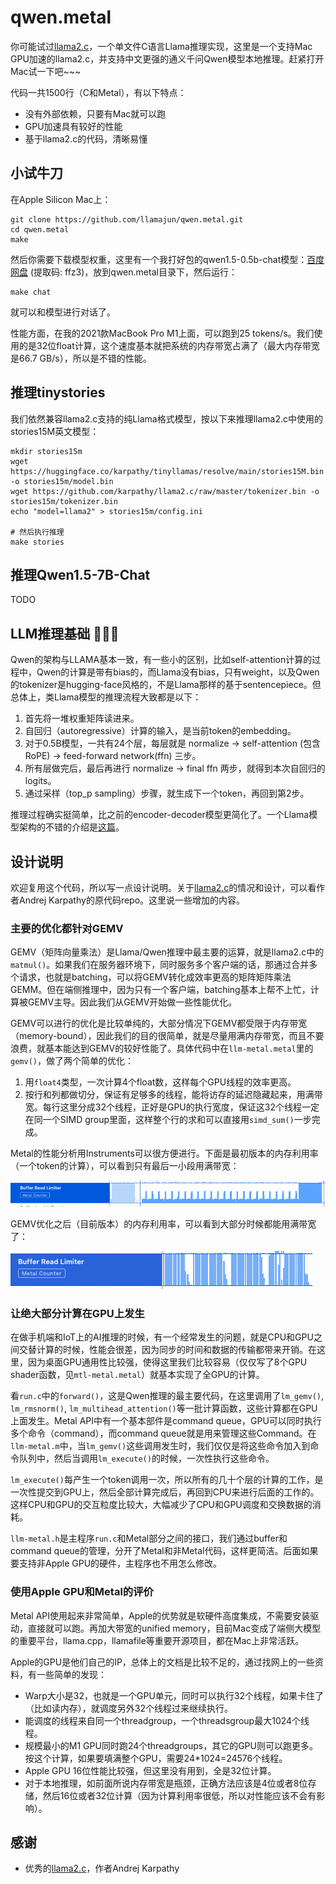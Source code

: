 # qwen.metal

你可能试过[llama2.c](https://github.com/karpathy/llama2.c)，一个单文件C语言Llama推理实现，这里是一个支持Mac GPU加速的llama2.c，并支持中文更强的通义千问Qwen模型本地推理。赶紧打开Mac试一下吧~~~

代码一共1500行（C和Metal），有以下特点：
* 没有外部依赖，只要有Mac就可以跑
* GPU加速具有较好的性能
* 基于llama2.c的代码，清晰易懂

## 小试牛刀

在Apple Silicon Mac上：

```
git clone https://github.com/llamajun/qwen.metal.git
cd qwen.metal
make
```

然后你需要下载模型权重，这里有一个我打好包的qwen1.5-0.5b-chat模型：[百度网盘](https://pan.baidu.com/s/19qUz9fS6HjDq0Yb-T0i_aA) (提取码: ffz3)，放到qwen.metal目录下，然后运行：

```
make chat
```

就可以和模型进行对话了。

性能方面，在我的2021款MacBook Pro M1上面，可以跑到25 tokens/s。我们使用的是32位float计算，这个速度基本就把系统的内存带宽占满了（最大内存带宽是66.7 GB/s），所以是不错的性能。

## 推理tinystories

我们依然兼容llama2.c支持的纯Llama格式模型，按以下来推理llama2.c中使用的stories15M英文模型：

```
mkdir stories15m
wget https://huggingface.co/karpathy/tinyllamas/resolve/main/stories15M.bin -o stories15m/model.bin
wget https://github.com/karpathy/llama2.c/raw/master/tokenizer.bin -o stories15m/tokenizer.bin
echo "model=llama2" > stories15m/config.ini

# 然后执行推理
make stories
```

## 推理Qwen1.5-7B-Chat

TODO

## LLM推理基础 🦙🦙🦙

Qwen的架构与LLAMA基本一致，有一些小的区别，比如self-attention计算的过程中，Qwen的计算是带有bias的，而Llama没有bias，只有weight，以及Qwen的tokenizer是hugging-face风格的，不是Llama那样的基于sentencepiece。但总体上，类Llama模型的推理流程大致都是以下：

1. 首先将一堆权重矩阵读进来。
2. 自回归（autoregressive）计算的输入，是当前token的embedding。
3. 对于0.5B模型，一共有24个层，每层就是 normalize -> self-attention (包含RoPE) -> feed-forward network(ffn) 三步。
4. 所有层做完后，最后再进行 normalize -> final ffn 两步，就得到本次自回归的logits。
5. 通过采样（top_p sampling）步骤，就生成下一个token，再回到第2步。

推理过程确实挺简单，比之前的encoder-decoder模型更简化了。一个Llama模型架构的不错的介绍是[这篇](https://zhuanlan.zhihu.com/p/651248009)。

## 设计说明

欢迎复用这个代码，所以写一点设计说明。关于[llama2.c](https://github.com/karpathy/llama2.c)的情况和设计，可以看作者Andrej Karpathy的原代码repo。这里说一些增加的内容。

### 主要的优化都针对GEMV

GEMV（矩阵向量乘法）是Llama/Qwen推理中最主要的运算，就是llama2.c中的`matmul()`。如果我们在服务器环境下，同时服务多个客户端的话，那通过合并多个请求，也就是batching，可以将GEMV转化成效率更高的矩阵矩阵乘法GEMM。但在端侧推理中，因为只有一个客户端，batching基本上帮不上忙，计算被GEMV主导。因此我们从GEMV开始做一些性能优化。

GEMV可以进行的优化是比较单纯的，大部分情况下GEMV都受限于内存带宽（memory-bound），因此我们的目的很简单，就是尽量用满内存带宽，而且不要浪费，就基本能达到GEMV的较好性能了。具体代码中在`llm-metal.metal`里的`gemv()`，做了两个简单的优化：

1. 用`float4`类型，一次计算4个float数，这样每个GPU线程的效率更高。
2. 按行和列都做切分，保证有足够多的线程，能将访存的延迟隐藏起来，用满带宽。每行这里分成32个线程，正好是GPU的执行宽度，保证这32个线程一定在同一个SIMD group里面，这样整个行的求和可以直接用`simd_sum()`一步完成。

Metal的性能分析用Instruments可以很方便进行。下面是最初版本的内存利用率（一个token的计算），可以看到只有最后一小段用满带宽：

![](doc/metal-bandwidth.png)

GEMV优化之后（目前版本）的内存利用率，可以看到大部分时候都能用满带宽了：

![](doc/metal-bandwidth2.png)

### 让绝大部分计算在GPU上发生

在做手机端和IoT上的AI推理的时候，有一个经常发生的问题，就是CPU和GPU之间交替计算的时候，性能会很差，因为同步的时间和数据的传输都带来开销。在这里，因为桌面GPU通用性比较强，使得这里我们比较容易（仅仅写了8个GPU shader函数，见`mtl-metal.metal`）就基本实现了全GPU的计算。

看`run.c`中的`forward()`，这是Qwen推理的最主要代码，在这里调用了`lm_gemv()`, `lm_rmsnorm()`, `lm_multihead_attention()`等一批计算函数，这些计算都在GPU上面发生。Metal API中有一个基本部件是command queue，GPU可以同时执行多个命令（command），而command queue就是用来管理这些Command。在`llm-metal.m`中，当`lm_gemv()`这些调用发生时，我们仅仅是将这些命令加入到命令队列中，然后当调用`lm_execute()`的时候，一次性执行这些命令。

`lm_execute()`每产生一个token调用一次，所以所有的几十个层的计算的工作，是一次性提交到GPU上，然后全部计算完成后，再回到CPU来进行后面的工作的。这样CPU和GPU的交互粒度比较大，大幅减少了CPU和GPU调度和交换数据的消耗。

`llm-metal.h`是主程序`run.c`和Metal部分之间的接口，我们通过buffer和command queue的管理，分开了Metal和非Metal代码，这样更简洁。后面如果要支持非Apple GPU的硬件，主程序也不用怎么修改。

### 使用Apple GPU和Metal的评价

Metal API使用起来非常简单，Apple的优势就是软硬件高度集成，不需要安装驱动，直接就可以跑。再加大带宽的unified memory，目前Mac变成了端侧大模型的重要平台，llama.cpp，llamafile等重要开源项目，都在Mac上非常活跃。

Apple的GPU是他们自己的IP，总体上的文档是比较不足的，通过找网上的一些资料，有一些简单的发现：
  * Warp大小是32，也就是一个GPU单元，同时可以执行32个线程，如果卡住了（比如读内存），就调度另外32个线程过来继续执行。
  * 能调度的线程来自同一个threadgroup，一个threadsgroup最大1024个线程。
  * 规模最小的M1 GPU同时跑24个threadgroups，其它的GPU则可以跑更多。按这个计算，如果要填满整个GPU，需要24*1024=24576个线程。
  * Apple GPU 16位性能比较强，但这里没有用到，全是32位计算。
  * 对于本地推理，如前面所说内存带宽是瓶颈，正确方法应该是4位或者8位存储，然后16位或者32位计算（因为计算利用率很低，所以对性能应该不会有影响）。

## 感谢
* 优秀的[llama2.c](https://github.com/karpathy/llama2.c)，作者Andrej Karpathy

